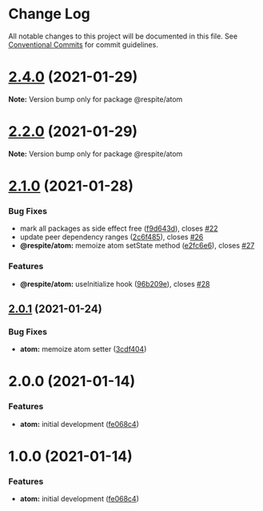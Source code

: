 # Change Log

All notable changes to this project will be documented in this file.
See [Conventional Commits](https://conventionalcommits.org) for commit guidelines.

# [2.4.0](https://github.com/jackmellis/respite/compare/v2.2.0...v2.4.0) (2021-01-29)

**Note:** Version bump only for package @respite/atom





# [2.2.0](https://github.com/jackmellis/respite/compare/v2.1.0...v2.2.0) (2021-01-29)

**Note:** Version bump only for package @respite/atom





# [2.1.0](https://github.com/jackmellis/respite/compare/v2.0.2...v2.1.0) (2021-01-28)


### Bug Fixes

* mark all packages as side effect free ([f9d643d](https://github.com/jackmellis/respite/commit/f9d643d72691e178d8ae53ec2157ad9e47fbc6d2)), closes [#22](https://github.com/jackmellis/respite/issues/22)
* update peer dependency ranges ([2c6f485](https://github.com/jackmellis/respite/commit/2c6f485054ac2d37a343f3312646511a01c099e5)), closes [#26](https://github.com/jackmellis/respite/issues/26)
* **@respite/atom:** memoize atom setState method ([e2fc6e6](https://github.com/jackmellis/respite/commit/e2fc6e601b19b681061d468c7e3f1530d534d066)), closes [#27](https://github.com/jackmellis/respite/issues/27)


### Features

* **@respite/atom:** useInitialize hook ([96b209e](https://github.com/jackmellis/respite/commit/96b209eb911b3348c722c054287a9894f071babc)), closes [#28](https://github.com/jackmellis/respite/issues/28)





## [2.0.1](https://github.com/jackmellis/respite/compare/v2.0.0...v2.0.1) (2021-01-24)


### Bug Fixes

* **atom:** memoize atom setter ([3cdf404](https://github.com/jackmellis/respite/commit/3cdf4040809bd169acce04b99d8aeb3b43836800))





# 2.0.0 (2021-01-14)


### Features

* **atom:** initial development ([fe068c4](https://github.com/jackmellis/respite/commit/fe068c49c8e945fa01e442c40874d551808ce00e))





# 1.0.0 (2021-01-14)


### Features

* **atom:** initial development ([fe068c4](https://github.com/jackmellis/respite/commit/fe068c49c8e945fa01e442c40874d551808ce00e))

